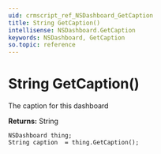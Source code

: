 ```yaml
---
uid: crmscript_ref_NSDashboard_GetCaption
title: String GetCaption()
intellisense: NSDashboard.GetCaption
keywords: NSDashboard, GetCaption
so.topic: reference
---
```


# String GetCaption()

The caption for this dashboard

**Returns:** String

```crmscript
NSDashboard thing;
String caption  = thing.GetCaption();
```

